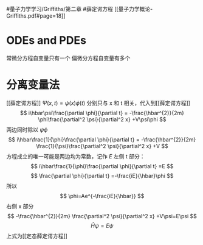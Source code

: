 #量子力学学习/Griffiths/第二章
#薛定谔方程
[[量子力学概论-Griffiths.pdf#page=18]]
# ODEs and PDEs
常微分方程自变量只有一个
偏微分方程自变量有多个
# 分离变量法
[[薛定谔方程]]
$\Psi(x,t)=\psi(x)\phi(t)$
分别只与 x 和 t 相关，代入到[[薛定谔方程]]
$$
i\hbar\psi\frac{\partial \phi}{\partial t} = -\frac{\hbar^{2}}{2m} \phi\frac{\partial^2 \psi}{\partial^2 x} +V\psi\phi
$$
两边同时除以 $\psi\phi$
$$
i\hbar\frac{1}{\phi}\frac{\partial \phi}{\partial t} = -\frac{\hbar^{2}}{2m} \frac{1}{\psi}\frac{\partial^2 \psi}{\partial^2 x} +V
$$
方程成立的唯一可能是两边均为常数，记作 $E$
左侧 t 部分：
$$
i\hbar\frac{1}{\phi}\frac{\partial \phi}{\partial t} =E
$$
$$
\frac{\partial \phi}{\partial t} =-\frac{iE}{\hbar}\phi
$$
所以
$$
\phi=Ae^{-\frac{iE}{\hbar}}
$$
右侧 x 部分
$$
-\frac{\hbar^{2}}{2m} \frac{\partial^2 \psi}{\partial^2 x} +V\psi=E\psi
$$
$$
\hat H\psi=E\psi
$$
上式为[[定态薛定谔方程]]
